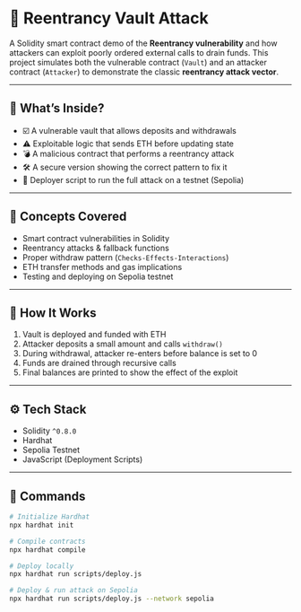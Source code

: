 # 🔐 Reentrancy Vault Attack

A Solidity smart contract demo of the **Reentrancy vulnerability** and how attackers can exploit poorly ordered external calls to drain funds. This project simulates both the vulnerable contract (`Vault`) and an attacker contract (`Attacker`) to demonstrate the classic **reentrancy attack vector**.

---

## 📌 What’s Inside?

- ☑️ A vulnerable vault that allows deposits and withdrawals
- ⚠️ Exploitable logic that sends ETH before updating state
- 💣 A malicious contract that performs a reentrancy attack
- 🛠️ A secure version showing the correct pattern to fix it
- 📜 Deployer script to run the full attack on a testnet (Sepolia)

---

## 🧠 Concepts Covered

- Smart contract vulnerabilities in Solidity
- Reentrancy attacks & fallback functions
- Proper withdraw pattern (`Checks-Effects-Interactions`)
- ETH transfer methods and gas implications
- Testing and deploying on Sepolia testnet

---

## 🧪 How It Works

1. Vault is deployed and funded with ETH  
2. Attacker deposits a small amount and calls `withdraw()`  
3. During withdrawal, attacker re-enters before balance is set to 0  
4. Funds are drained through recursive calls  
5. Final balances are printed to show the effect of the exploit  

---

## ⚙️ Tech Stack

- Solidity `^0.8.0`
- Hardhat
- Sepolia Testnet
- JavaScript (Deployment Scripts)

---

## 🚀 Commands

```bash
# Initialize Hardhat
npx hardhat init

# Compile contracts
npx hardhat compile

# Deploy locally
npx hardhat run scripts/deploy.js

# Deploy & run attack on Sepolia
npx hardhat run scripts/deploy.js --network sepolia
